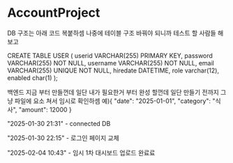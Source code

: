 # AccountProject

DB 구조는 아래 코드 복붙하셈
나중에 테이블 구조 바꿔야 되니까 테스트 할 사람들 해보고

CREATE TABLE USER (
    userid VARCHAR(255) PRIMARY KEY,
    password VARCHAR(255) NOT NULL,
    username VARCHAR(255) NOT NULL,
    email VARCHAR(255) UNIQUE NOT NULL,
    hiredate DATETIME,
    role varchar(12),
    enabled char(1)
);

백엔드 지금 부터 만들껀데 일단 내가 필요한거 부터 완성 할껀데
일단 만들기 전까지 그냥 파일에 요소 쳐서 임시로 확인하셈 
예){ "date": "2025-01-01", "category": "식사", "amount": 12000 }

"2025-01-30 21:31" - connected DB

"2025-01-30 22:15" - 로그인 페이지 교체

"2025-02-04 10:43" - 임시 1차 대시보드 업로드 완료료

